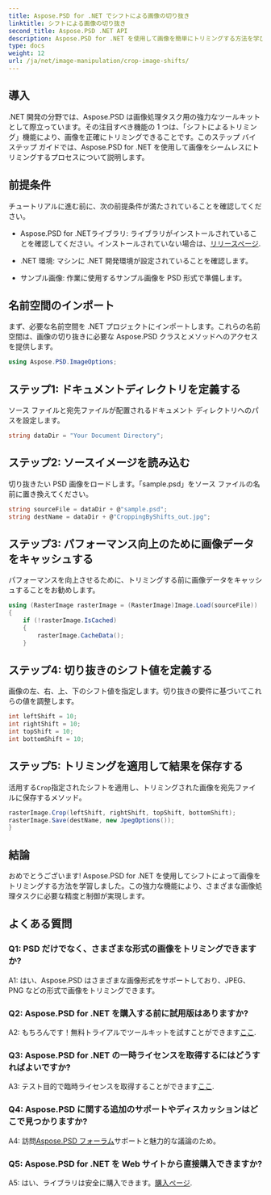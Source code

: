 ```yaml
---
title: Aspose.PSD for .NET でシフトによる画像の切り抜き
linktitle: シフトによる画像の切り抜き
second_title: Aspose.PSD .NET API
description: Aspose.PSD for .NET を使用して画像を簡単にトリミングする方法を学びます。正確な画像調整については、ステップバイステップのガイドに従ってください。
type: docs
weight: 12
url: /ja/net/image-manipulation/crop-image-shifts/
---
```

## 導入

.NET 開発の分野では、Aspose.PSD は画像処理タスク用の強力なツールキットとして際立っています。その注目すべき機能の 1 つは、「シフトによるトリミング」機能により、画像を正確にトリミングできることです。このステップ バイ ステップ ガイドでは、Aspose.PSD for .NET を使用して画像をシームレスにトリミングするプロセスについて説明します。

## 前提条件

チュートリアルに進む前に、次の前提条件が満たされていることを確認してください。

-  Aspose.PSD for .NETライブラリ: ライブラリがインストールされていることを確認してください。インストールされていない場合は、[リリースページ](https://releases.aspose.com/psd/net/).

- .NET 環境: マシンに .NET 開発環境が設定されていることを確認します。

- サンプル画像: 作業に使用するサンプル画像を PSD 形式で準備します。

## 名前空間のインポート

まず、必要な名前空間を .NET プロジェクトにインポートします。これらの名前空間は、画像の切り抜きに必要な Aspose.PSD クラスとメソッドへのアクセスを提供します。

```csharp
using Aspose.PSD.ImageOptions;
```

## ステップ1: ドキュメントディレクトリを定義する

ソース ファイルと宛先ファイルが配置されるドキュメント ディレクトリへのパスを設定します。

```csharp
string dataDir = "Your Document Directory";
```

## ステップ2: ソースイメージを読み込む

切り抜きたい PSD 画像をロードします。「sample.psd」をソース ファイルの名前に置き換えてください。

```csharp
string sourceFile = dataDir + @"sample.psd";
string destName = dataDir + @"CroppingByShifts_out.jpg";
```

## ステップ3: パフォーマンス向上のために画像データをキャッシュする

パフォーマンスを向上させるために、トリミングする前に画像データをキャッシュすることをお勧めします。

```csharp
using (RasterImage rasterImage = (RasterImage)Image.Load(sourceFile))
{
    if (!rasterImage.IsCached)
    {
        rasterImage.CacheData();
    }
```

## ステップ4: 切り抜きのシフト値を定義する

画像の左、右、上、下のシフト値を指定します。切り抜きの要件に基づいてこれらの値を調整します。

```csharp
int leftShift = 10;
int rightShift = 10;
int topShift = 10;
int bottomShift = 10;
```

## ステップ5: トリミングを適用して結果を保存する

活用する`Crop`指定されたシフトを適用し、トリミングされた画像を宛先ファイルに保存するメソッド。

```csharp
rasterImage.Crop(leftShift, rightShift, topShift, bottomShift);
rasterImage.Save(destName, new JpegOptions());
}
```

## 結論

おめでとうございます! Aspose.PSD for .NET を使用してシフトによって画像をトリミングする方法を学習しました。この強力な機能により、さまざまな画像処理タスクに必要な精度と制御が実現します。

## よくある質問

### Q1: PSD だけでなく、さまざまな形式の画像をトリミングできますか?

A1: はい、Aspose.PSD はさまざまな画像形式をサポートしており、JPEG、PNG などの形式で画像をトリミングできます。

### Q2: Aspose.PSD for .NET を購入する前に試用版はありますか?

 A2: もちろんです！無料トライアルでツールキットを試すことができます[ここ](https://releases.aspose.com/).

### Q3: Aspose.PSD for .NET の一時ライセンスを取得するにはどうすればよいですか?

 A3: テスト目的で臨時ライセンスを取得することができます[ここ](https://purchase.aspose.com/temporary-license/).

### Q4: Aspose.PSD に関する追加のサポートやディスカッションはどこで見つかりますか?

 A4: 訪問[Aspose.PSD フォーラム](https://forum.aspose.com/c/psd/34)サポートと魅力的な議論のため。

### Q5: Aspose.PSD for .NET を Web サイトから直接購入できますか?

 A5: はい、ライブラリは安全に購入できます。[購入ページ](https://purchase.aspose.com/buy).
